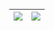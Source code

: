 | <img align="center" src="https://github-readme-stats.vercel.app/api?username=Graeme22&show_icons=true&count_private=true&include_all_commits=true&theme=buefy&hide_border=true" /> | <img align="center" src="https://github-readme-stats.vercel.app/api/top-langs/?username=Graeme22&langs_count=8&hide=html,jupyter%20notebook,ruby,vim%20script&layout=compact&theme=buefy&hide_border=true" /> |
| ------------- | ------------- |
